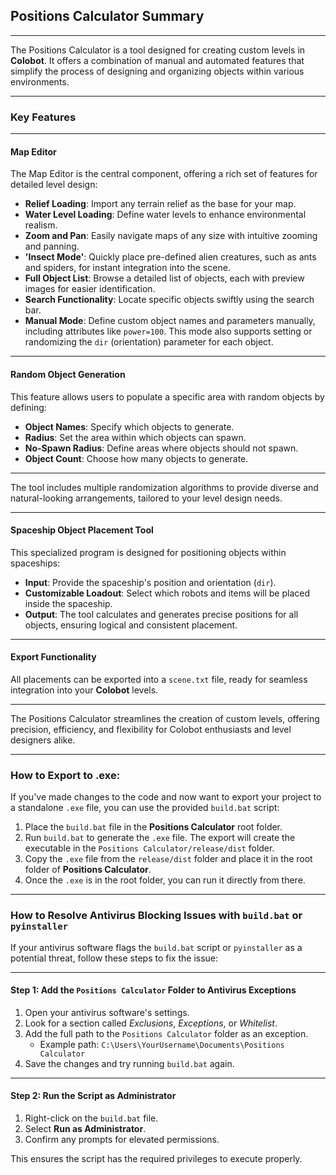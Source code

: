 ## Positions Calculator Summary 

---

The Positions Calculator is a tool designed for creating custom levels in **Colobot**. It offers a combination of manual and automated features that simplify the process of designing and organizing objects within various environments.  

---

### Key Features  

---

#### **Map Editor**  
The Map Editor is the central component, offering a rich set of features for detailed level design:  
- **Relief Loading**: Import any terrain relief as the base for your map.  
- **Water Level Loading**: Define water levels to enhance environmental realism.  
- **Zoom and Pan**: Easily navigate maps of any size with intuitive zooming and panning.  
- **'Insect Mode'**: Quickly place pre-defined alien creatures, such as ants and spiders, for instant integration into the scene.  
- **Full Object List**: Browse a detailed list of objects, each with preview images for easier identification.  
- **Search Functionality**: Locate specific objects swiftly using the search bar.  
- **Manual Mode**: Define custom object names and parameters manually, including attributes like `power=100`. This mode also supports setting or randomizing the `dir` (orientation) parameter for each object.  

---

#### **Random Object Generation**  
This feature allows users to populate a specific area with random objects by defining:  
- **Object Names**: Specify which objects to generate.  
- **Radius**: Set the area within which objects can spawn.  
- **No-Spawn Radius**: Define areas where objects should not spawn.  
- **Object Count**: Choose how many objects to generate.  

---

The tool includes multiple randomization algorithms to provide diverse and natural-looking arrangements, tailored to your level design needs.  

---

#### **Spaceship Object Placement Tool**  
This specialized program is designed for positioning objects within spaceships:  
- **Input**: Provide the spaceship's position and orientation (`dir`).  
- **Customizable Loadout**: Select which robots and items will be placed inside the spaceship.  
- **Output**: The tool calculates and generates precise positions for all objects, ensuring logical and consistent placement.  

---

#### **Export Functionality**  
All placements can be exported into a `scene.txt` file, ready for seamless integration into your **Colobot** levels.  

---

The Positions Calculator streamlines the creation of custom levels, offering precision, efficiency, and flexibility for Colobot enthusiasts and level designers alike.

---

### How to Export to .exe:
If you've made changes to the code and now want to export your project to a standalone `.exe` file, you can use the provided `build.bat` script:
1. Place the `build.bat` file in the **Positions Calculator** root folder.
2. Run `build.bat` to generate the `.exe` file. The export will create the executable in the `Positions Calculator/release/dist` folder.
3. Copy the `.exe` file from the `release/dist` folder and place it in the root folder of **Positions Calculator**.
4. Once the `.exe` is in the root folder, you can run it directly from there.

---

### How to Resolve Antivirus Blocking Issues with `build.bat` or `pyinstaller`

If your antivirus software flags the `build.bat` script or `pyinstaller` as a potential threat, follow these steps to fix the issue:

---

#### **Step 1: Add the `Positions Calculator` Folder to Antivirus Exceptions**
1. Open your antivirus software's settings.  
2. Look for a section called *Exclusions*, *Exceptions*, or *Whitelist*.  
3. Add the full path to the `Positions Calculator` folder as an exception.  
   - Example path: `C:\Users\YourUsername\Documents\Positions Calculator`  
4. Save the changes and try running `build.bat` again.  

---

#### **Step 2: Run the Script as Administrator**
1. Right-click on the `build.bat` file.  
2. Select **Run as Administrator**.  
3. Confirm any prompts for elevated permissions.  

This ensures the script has the required privileges to execute properly. 
